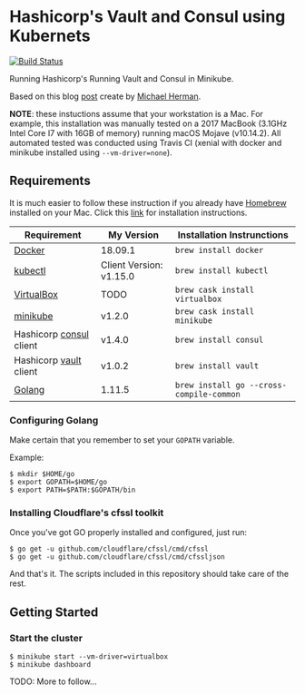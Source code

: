 # Hashicorp's Vault and Consul using Kubernets

[![Build Status](https://travis-ci.org/strongbrent/vault-minikube.svg?branch=master)](https://travis-ci.org/strongbrent/vault-minikube)

Running Hashicorp's Running Vault and Consul in Minikube.

Based on this blog [post](https://testdriven.io/blog/running-vault-and-consul-on-kubernetes/) create by [Michael Herman](https://github.com/mjhea0).

**NOTE**: these instuctions assume that your workstation is a Mac. For example, this installation was manually tested on a 2017 MacBook (3.1GHz Intel Core I7 with 16GB of memory) running macOS Mojave (v10.14.2). All automated tested was conducted using Travis CI (xenial with docker and minikube installed using `--vm-driver=none`).

## Requirements
It is much easier to follow these instruction if you already have [Homebrew](https://brew.sh/) installed on your Mac. Click this [link](https://brew.sh/) for installation instructions.

| Requirement | My Version | Installation Instrunctions |
| ----------- | ------- | -------------------------- |
| [Docker](https://docs.docker.com/docker-for-mac/install/) | 18.09.1 | `brew install docker` |
| [kubectl](https://kubernetes.io/docs/tasks/tools/install-kubectl/) | Client Version: v1.15.0 | `brew install kubectl` |
| [VirtualBox](https://www.virtualbox.org/wiki/Downloads) | TODO | `brew cask install virtualbox` | 
| [minikube](https://kubernetes.io/docs/tasks/tools/install-minikube/) | v1.2.0 | `brew cask install minikube` |
| Hashicorp [consul](https://www.consul.io/) client | v1.4.0 | `brew install consul` |
| Hashicorp [vault](https://www.vaultproject.io/) client| v1.0.2 | `brew install vault` |
| [Golang](https://golang.org/doc/install) | 1.11.5 | `brew install go --cross-compile-common` |

### Configuring Golang

Make certain that you remember to set your `GOPATH` variable.  

Example:
```
$ mkdir $HOME/go
$ export GOPATH=$HOME/go
$ export PATH=$PATH:$GOPATH/bin
```

### Installing Cloudflare's cfssl toolkit
Once you've got GO properly installed and configured, just run:
```
$ go get -u github.com/cloudflare/cfssl/cmd/cfssl
$ go get -u github.com/cloudflare/cfssl/cmd/cfssljson
```
And that's it. The scripts included in this repository should take care of the rest.

## Getting Started

### Start the cluster
```
$ minikube start --vm-driver=virtualbox
$ minikube dashboard
```

TODO: More to follow...

